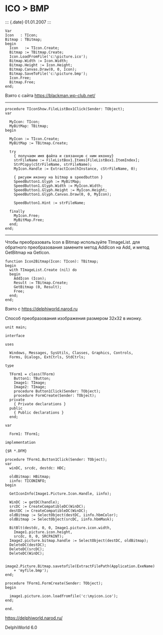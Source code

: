 ICO \> BMP
==========

::: {.date}
01.01.2007
:::

    Var
    Icon   : TIcon;
    Bitmap : TBitmap;
    begin
      Icon   := TIcon.Create;
      Bitmap := TBitmap.Create;
      Icon.LoadFromFile('c:\picture.ico');
      Bitmap.Width := Icon.Width;
      Bitmap.Height := Icon.Height;
      Bitmap.Canvas.Draw(0, 0, Icon);
      Bitmap.SaveToFile('c:\picture.bmp');
      Icon.Free;
      Bitmap.Free;
    end;

Взято с сайта <https://blackman.wp-club.net/>

------------------------------------------------------------------------

    procedure TIconShow.FileListBox1Click(Sender: TObject);
    var
     
      MyIcon: TIcon;
      MyBitMap: TBitmap;
    begin
     
      MyIcon := TIcon.Create;
      MyBitMap := TBitmap.Create;
     
      try
        { получаем имя файла и связанную с ним иконку}
        strFileName := FileListBox1.Items[FileListBox1.ItemIndex];
        StrPCopy(cStrFileName, strFileName);
        MyIcon.Handle := ExtractIcon(hInstance, cStrFileName, 0);
     
        { рисуем иконку на bitmap в speedbutton }
        SpeedButton1.Glyph := MyBitMap;
        SpeedButton1.Glyph.Width := MyIcon.Width;
        SpeedButton1.Glyph.Height := MyIcon.Height;
        SpeedButton1.Glyph.Canvas.Draw(0, 0, MyIcon);
     
        SpeedButton1.Hint := strFileName;
     
      finally
        MyIcon.Free;
        MyBitMap.Free;
      end;
    end;

------------------------------------------------------------------------

Чтобы преобразовать Icon в Bitmap используйте TImageList. для обратного
преобразования замените метод AddIcon на Add, и метод GetBitmap на
GetIcon.

    function Icon2Bitmap(Icon: TIcon): TBitmap;
    begin
      with TImageList.Create (nil) do
      begin
        AddIcon (Icon);
        Result := TBitmap.Create;
        GetBitmap (0, Result);
        Free;
      end;
    end;

Взято с <https://delphiworld.narod.ru>

Способ преобразования изображения размером 32x32 в иконку.

    unit main;
     
    interface
     
    uses
     
      Windows, Messages, SysUtils, Classes, Graphics, Controls,
      Forms, Dialogs, ExtCtrls, StdCtrls;
     
    type
     
      TForm1 = class(TForm)
        Button1: TButton;
        Image1: TImage;
        Image2: TImage;
        procedure Button1Click(Sender: TObject);
        procedure FormCreate(Sender: TObject);
      private
        { Private declarations }
      public
        { Public declarations }
      end;
     
    var
     
      Form1: TForm1;
     
    implementation
     
    {$R *.DFM}
     
    procedure TForm1.Button1Click(Sender: TObject);
    var
      winDC, srcdc, destdc: HDC;
     
      oldBitmap: HBitmap;
      iinfo: TICONINFO;
    begin
     
      GetIconInfo(Image1.Picture.Icon.Handle, iinfo);
     
      WinDC := getDC(handle);
      srcDC := CreateCompatibleDC(WinDC);
      destDC := CreateCompatibleDC(WinDC);
      oldBitmap := SelectObject(destDC, iinfo.hbmColor);
      oldBitmap := SelectObject(srcDC, iinfo.hbmMask);
     
      BitBlt(destdc, 0, 0, Image1.picture.icon.width,
        Image1.picture.icon.height,
        srcdc, 0, 0, SRCPAINT);
      Image2.picture.bitmap.handle := SelectObject(destDC, oldBitmap);
      DeleteDC(destDC);
      DeleteDC(srcDC);
      DeleteDC(WinDC);
     
      image2.Picture.Bitmap.savetofile(ExtractFilePath(Application.ExeName)
        + 'myfile.bmp');
    end;
     
    procedure TForm1.FormCreate(Sender: TObject);
    begin
     
      image1.picture.icon.loadfromfile('c:\myicon.ico');
    end;
     
    end. 

<https://delphiworld.narod.ru/>

DelphiWorld 6.0
